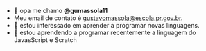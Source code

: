 - 👋 opa me chamo **@gumassola11**
- Meu email de contato é gustavomassola@escola.pr.gov.br.
- 👀 estou interessado em aprender a programar novas linguagens.
- 🌱 estou aprendendo a programar recentemente a linguagem do JavasScript e Scratch
